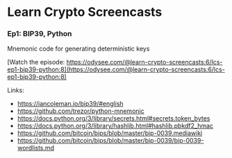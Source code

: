 # Learn Crypto Screencasts
### Ep1: BIP39, Python 
Mnemonic code for generating deterministic keys

[Watch the episode: https://odysee.com/@learn-crypto-screencasts:6/lcs-ep1-bip39-python:8](https://odysee.com/@learn-crypto-screencasts:6/lcs-ep1-bip39-python:8)


Links:
- https://iancoleman.io/bip39/#english
- https://github.com/trezor/python-mnemonic
- https://docs.python.org/3/library/secrets.html#secrets.token_bytes
- https://docs.python.org/3/library/hashlib.html#hashlib.pbkdf2_hmac
- https://github.com/bitcoin/bips/blob/master/bip-0039.mediawiki
- https://github.com/bitcoin/bips/blob/master/bip-0039/bip-0039-wordlists.md
